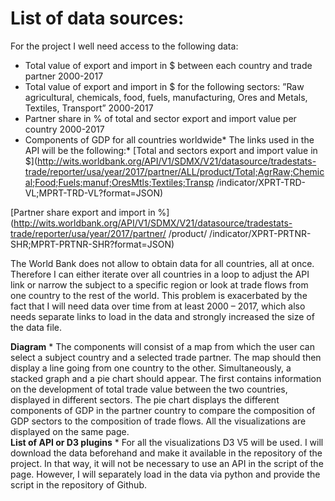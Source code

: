 List of data sources:
===============
For the project I well need access to the following data: <br>
-	Total value of export and import in $ between each country and trade partner 2000-2017 <br>
-	Total value of export and import in $ for the following sectors: ”Raw agricultural, chemicals, food, fuels, manufacturing, Ores and Metals, Textiles, Transport” 2000-2017 <br>
-	Partner share in % of total and sector export and import value per country 2000-2017 <br>
-	Components of GDP for all countries worldwide*
The links used in the API will be the following:*
[Total and sectors export and import value in $](http://wits.worldbank.org/API/V1/SDMX/V21/datasource/tradestats-trade/reporter/usa/year/2017/partner/ALL/product/Total;AgrRaw;Chemical;Food;Fuels;manuf;OresMtls;Textiles;Transp
/indicator/XPRT-TRD-VL;MPRT-TRD-VL?format=JSON)


[Partner share export and import in %](http://wits.worldbank.org/API/V1/SDMX/V21/datasource/tradestats-trade/reporter/usa/year/2017/partner/ /product/ /indicator/XPRT-PRTNR-SHR;MPRT-PRTNR-SHR?format=JSON)<br>

The World Bank does not allow to obtain data for all countries, all at once. Therefore I can either iterate over all countries in a loop to adjust the API link or narrow the subject to a specific region or look at trade flows from one country to the rest of the world. This problem is exacerbated by the fact that I will need data over time from at least 2000 – 2017, which also needs separate links to load in the data and strongly increased the size of the data file.<br>

**Diagram** *
The components will consist of a map from which the user can select a subject country and a selected trade partner. The map should then display a line going from one country to the other. Simultaneously, a stacked graph and a pie chart should appear. The first contains information on the development of total trade value between the two countries, displayed in different sectors. The pie chart displays the different components of GDP in the partner country to compare the composition of GDP sectors to the composition of trade flows. All the visualizations are displayed on the same page.<br>
**List of API or D3 plugins** *
For all the visualizations D3 V5 will be used. I will download the data beforehand and make it available in the repository of the project. In that way, it will not be necessary to use an API in the script of the page. However, I will separately load in the data via python and provide the script in the repository of Github.<br>

